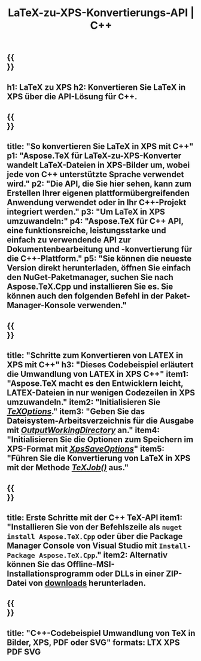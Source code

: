 ﻿---
translation: true
template: /_templates/_conversion-child-cpp.md
title: LaTeX-zu-XPS-Konvertierungs-API | C++
description: Konvertierungsfunktion von LaTeX zu XPS. Integrieren Sie diese lokale C++-Bibliothek in Ihr Projekt oder verwenden Sie plattformübergreifende Anwendungen, um LaTeX in XPS zu konvertieren.
keywords: latex zu xps api cpp, latex2xps integrieren c++
url: /cpp/conversion/latex-to-xps/
family: tex
platformtag: cpp
feature: conversion
informat: LATEX
outformat: XPS
otherformats: BMP PNG JPEG TIFF SVG PDF
---

{{<section banner>}}
---
h1: LaTeX zu XPS
h2: Konvertieren Sie LaTeX in XPS über die API-Lösung für C++.
---

{{<section overview>}}
---
title: "So konvertieren Sie LaTeX in XPS mit C++"
p1: "Aspose.TeX für LaTeX-zu-XPS-Konverter wandelt LaTeX-Dateien in XPS-Bilder um, wobei jede von C++ unterstützte Sprache verwendet wird."
p2: "Die API, die Sie hier sehen, kann zum Erstellen Ihrer eigenen plattformübergreifenden Anwendung verwendet oder in Ihr C++-Projekt integriert werden."
p3: "Um LaTeX in XPS umzuwandeln:"
p4: "Aspose.TeX für C++ API, eine funktionsreiche, leistungsstarke und einfach zu verwendende API zur Dokumentenbearbeitung und -konvertierung für die C++-Plattform."
p5: "Sie können die neueste Version direkt herunterladen, öffnen Sie einfach den NuGet-Paketmanager, suchen Sie nach Aspose.TeX.Cpp und installieren Sie es. Sie können auch den folgenden Befehl in der Paket-Manager-Konsole verwenden."
---

{{<section feature1>}}
---
title: "Schritte zum Konvertieren von LATEX in XPS mit C++"
h3: "Dieses Codebeispiel erläutert die Umwandlung von LATEX in XPS C++"
item1: "Aspose.TeX macht es den Entwicklern leicht, LATEX-Dateien in nur wenigen Codezeilen in XPS umzuwandeln."
item2: "Initialisieren Sie [*TeXOptions*](https://reference.aspose.com/tex/cpp/class/aspose.te_x.te_x_options)."
item3: "Geben Sie das Dateisystem-Arbeitsverzeichnis für die Ausgabe mit [*OutputWorkingDirectory*](https://reference.aspose.com/tex/cpp/class/aspose.te_x.te_x_options#aa4f4ea6dab7db5ba1b40800495f16f63) an."
item4: "Initialisieren Sie die Optionen zum Speichern im XPS-Format mit [*XpsSaveOptions*](https://reference.aspose.com/tex/cpp/class/aspose.te_x.presentation.image.xps_save_options)"
item5: "Führen Sie die Konvertierung von LaTeX in XPS mit der Methode [*TeXJob()*](https://reference.aspose.com/tex/cpp/class/aspose.te_x.te_x_job) aus."
---

{{<section feature2>}}
---
title: Erste Schritte mit der C++ TeX-API
item1: "Installieren Sie von der Befehlszeile als ```nuget install Aspose.TeX.Cpp``` oder über die Package Manager Console von Visual Studio mit ```Install-Package Aspose.TeX.Cpp```."
item2: Alternativ können Sie das Offline-MSI-Installationsprogramm oder DLLs in einer ZIP-Datei von [downloads](https://downloads.aspose.com/tex/cpp) herunterladen.
---

{{<section widget>}}
---
title: "C++-Codebeispiel Umwandlung von TeX in Bilder, XPS, PDF oder SVG"
formats: LTX XPS PDF SVG
---